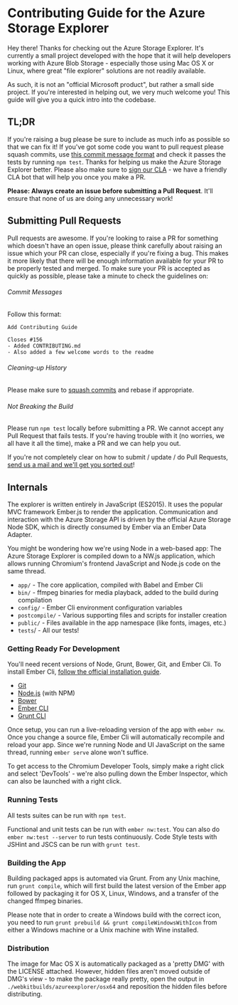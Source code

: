 # Contributing Guide for the Azure Storage Explorer
Hey there! Thanks for checking out the Azure Storage Explorer. It's currently a small project developed with the hope that it will help developers working with Azure Blob Storage - especially those using Mac OS X or Linux, where great "file explorer" solutions are not readily available.

As such, it is not an "official Microsoft product", but rather a small side project. If you're interested in helping out, we very much welcome you! This guide will give you a quick intro into the codebase.

## TL;DR
If you're raising a bug please be sure to include as much info as possible so that we can fix it! If you've got some code you want to pull request please squash commits, use [this commit message format](https://github.com/TryGhost/Ghost/wiki/Git-workflow#commit-messages) and check it passes the tests by running `npm test`. Thanks for helping us make the Azure Storage Explorer better. Please also make sure to [sign our CLA](https://cla.microsoft.com/) - we have a friendly CLA bot that will help you once you make a PR.

**Please: Always create an issue before submitting a Pull Request**. It'll ensure that none of us are doing any unnecessary work! 

## Submitting Pull Requests
Pull requests are awesome. If you're looking to raise a PR for something which doesn't have an open issue, please think carefully about raising an issue which your PR can close, especially if you're fixing a bug. This makes it more likely that there will be enough information available for your PR to be properly tested and merged. To make sure your PR is accepted as quickly as possible, please take a minute to check the guidelines on:

###### Commit Messages
Follow this format:
```
Add Contributing Guide 

Closes #156
- Added CONTRIBUTING.md
- Also added a few welcome words to the readme
```

###### Cleaning-up History
Please make sure to [squash commits](https://robots.thoughtbot.com/git-interactive-rebase-squash-amend-rewriting-history) and rebase if appropriate.

###### Not Breaking the Build
Please run `npm test` locally before submitting a PR. We cannot accept any Pull Request that fails tests. If you're having trouble with it (no worries, we all have it all the time), make a PR and we can help you out.

If you're not completely clear on how to submit / update / do Pull Requests, [send us a mail and we'll get you sorted out](mailto:feriese@microsoft.com;sedouard@microsoft.com)!

## Internals
The explorer is written entirely in JavaScript (ES2015). It uses the popular MVC framework Ember.js to render the application. Communication and interaction with the Azure Storage API is driven by the official Azure Storage Node SDK, which is directly consumed by Ember via an Ember Data Adapter. 

You might be wondering how we're using Node in a web-based app: The Azure Storage Explorer is compiled down to a NW.js application, which allows running Chromium's frontend JavaScript and Node.js code on the same thread.

* `app/` - The core application, compiled with Babel and Ember Cli
* `bin/` - ffmpeg binaries for media playback, added to the build during compilation
* `config/` - Ember Cli environment configuration variables
* `postcompile/` - Various supporting files and scripts for installer creation
* `public/` - Files available in the app namespace (like fonts, images, etc.)
* `tests`/ - All our tests!

### Getting Ready For Development
You'll need recent versions of Node, Grunt, Bower, Git, and Ember Cli. To install Ember Cli, [follow the official installation guide](http://www.ember-cli.com/user-guide/#getting-started).

* [Git](http://git-scm.com/)
* [Node.js](http://nodejs.org/) (with NPM)
* [Bower](http://bower.io/)
* [Ember CLI](http://www.ember-cli.com/)
* [Grunt CLI](http://npmjs.com/grunt-cli)

Once setup, you can run a live-reloading version of the app with `ember nw`. Once you change a source file, Ember Cli will automatically recompile and reload your app. Since we're running Node and UI JavaScript on the same thread, running `ember serve` alone won't suffice.

To get access to the Chromium Developer Tools, simply make a right click and select 'DevTools' - we're also pulling down the Ember Inspector, which can also be launched with a right click.

### Running Tests
All tests suites can be run with `npm test`. 

Functional and unit tests can be run with `ember nw:test`. You can also do `ember nw:test --server` to run tests continuously. Code Style tests with JSHint and JSCS can be run with `grunt test`.

### Building the App
Building packaged apps is automated via Grunt. From any Unix machine, run `grunt compile`, which will first build the latest version of the Ember app followed by packaging it for OS X, Linux, Windows, and a transfer of the changed ffmpeg binaries.

Please note that in order to create a Windows build with the correct icon, you need to run `grunt prebuild && grunt compileWindowsWithIcon` from either a Windows machine or a Unix machine with Wine installed.

### Distribution
The image for Mac OS X is automatically packaged as a 'pretty DMG' with the LICENSE attached. However, hidden files aren't moved outside of DMG's view - to make the package really pretty, open the output in `./webkitbuilds/azureexplorer/osx64` and reposition the hidden files before distributing.